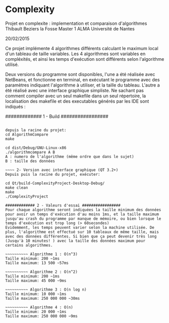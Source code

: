# Complexity
Projet en complexite : implementation et comparaison d'algorithmes
Thibault Beziers la Fosse
Master 1 ALMA 
Université de Nantes

20/02/2015

Ce projet implémente 4 algorithmes différents calculant le maximum local d'un tableau de taille variables.
Les 4 algorithmes sont variables en compléxités, et ainsi les temps d'exécution sont différents selon l'algorithme utilisé.

Deux versions du programme sont disponibles, l'une a été réalisée avec NetBeans, et fonctionne en terminal, en exécutant le programme avec des paramètres indiquant l'algorithme à utiliser, et la taille du tableau.
L'autre a été réalisé avec une interface graphique simpliste.
Ne sachant pas comment compiler avec un seul makefile dans un seul répertoire, la localisation des makefile et des executables générés par les IDE sont indiqués :

############# 1 - Build #################

~~~~ 1- Version en Terminal

depuis la racine du projet:
cd AlgorithmCompare
make

cd dist/Debug/GNU-Linux-x86
./algorithmcompare A B
A : numero de l'algorithme (même ordre que dans le sujet)
B : taille des données

~~~~ 2- Version avec interface graphique (QT 3.2+)
Depuis puis la racine du projet, exécuter:

cd Qt/build-ComplexityProject-Desktop-Debug/
make clean
make
./ComplexityProject

############# 2 - Valeurs d'essai #################
Pour chaque algorithme seront indiquées la taille minimum des données pour avoir un temps d'exécution d'au moins 1ms, et la taille maximum jusqu'au crash du programme par manque de mémoire, ou bien lorsque le temps d'exécution est trop long (> 60secondes)
Evidemment, les temps peuvent varier selon la machine utilisée. De plus, l'algorithme est effectué sur 10 tableaux de même taille, mais avec des données différentes. Si bien que ça peut devenir très long (Jusqu'à 10 minutes! ) avec la taille des données maximum pour certains algorithmes.

~~~~~~~~~~ Algorithme 1 : O(n^3)
Taille minimum: 200 ~1ms
Taille maximum: 13 500 ~57ms

~~~~~~~~~~ Algorithme 2 : O(n^2)
Taille minimum: 200 ~1ms
Taille maximum: 45 000 ~9ms

~~~~~~~~~~ Algorithme 3 : O(n log n)
Taille minimum: 10 000 ~1ms
Taille maximum: 250 000 000 ~30ms

~~~~~~~~~~ Algorithme 4 : O(n)
Taille minimum: 20 000 ~1ms
Taille maximum: 250 000 000 ~9ms




